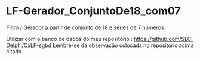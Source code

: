 # LF-Gerador_ConjuntoDe18_com07
Filtro / Gerador a partir de conjunto de 18 e séries de 7 números

Utilizar com o banco de dados do meu repositório : https://github.com/SLC-Delphi/CxLF-sgbd
Lembre-se da observação colocada no repositório acima citado.
